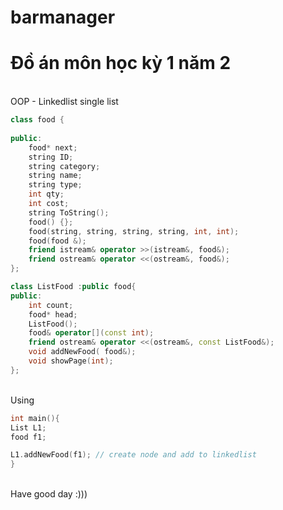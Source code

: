 # barmanager
<h1>Đồ án môn học kỳ 1 năm 2</h1>
</br> OOP - Linkedlist single list
</br>

```cpp
class food {
	
public:
	food* next;
	string ID;
	string category;
	string name;
	string type;
	int qty;
	int cost;
	string ToString();
	food() {};
	food(string, string, string, string, int, int);
	food(food &);
	friend istream& operator >>(istream&, food&);
	friend ostream& operator <<(ostream&, food&);
};

class ListFood :public food{
public:
	int count;
	food* head;
	ListFood();
	food& operator[](const int);
	friend ostream& operator <<(ostream&, const ListFood&);
	void addNewFood( food&);
	void showPage(int);
};
```

</br> Using 

```cpp
int main(){
List L1;
food f1;

L1.addNewFood(f1); // create node and add to linkedlist
}
```

</br> Have good day :))) 
